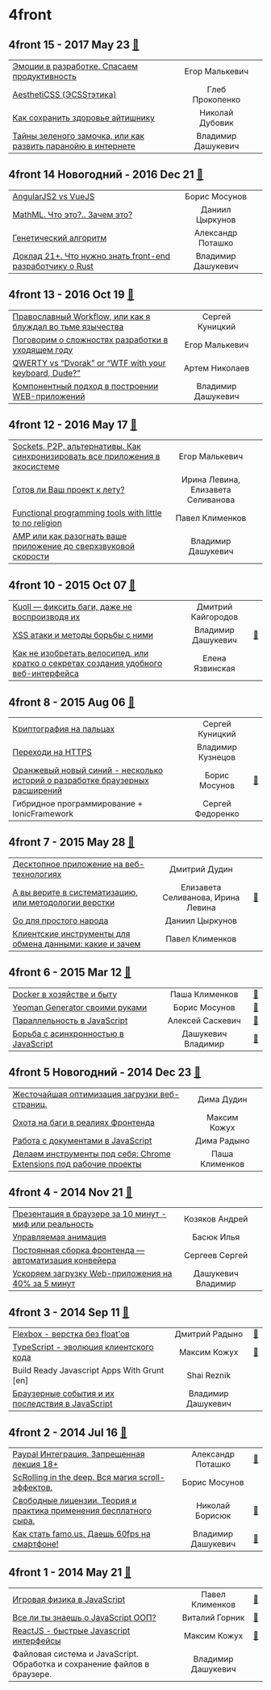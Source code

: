 # 4front

## 4front 15 - 2017 May 23 [:movie_camera:](https:&#x2F;&#x2F;www.youtube.com&#x2F;playlist?list&#x3D;PLnZ0ef3Uu2pt0t8BRd4efo32-R4etTP9k)
| | | |
| --- | :---: | --- |
| [Эмоции в разработке. Спасаем продуктивность](https:&#x2F;&#x2F;www.youtube.com&#x2F;watch?v&#x3D;GWn9d6jzcN4)  | Егор Малькевич |    |
| [AesthetiCSS (ЭСSSтэтика)](https:&#x2F;&#x2F;www.youtube.com&#x2F;watch?v&#x3D;KMqfK6l_oig)  | Глеб Прокопенко |    |
| [Как сохранить здоровье айтишнику](https:&#x2F;&#x2F;www.youtube.com&#x2F;watch?v&#x3D;pl7ctPnM55I)  | Николай Дубовик |    |
| [Тайны зеленого замочка, или как развить паранойю в интернете](https:&#x2F;&#x2F;www.youtube.com&#x2F;watch?v&#x3D;IOBorSRbGYs)  | Владимир Дашукевич |    |
## 4front 14 Новогодний - 2016 Dec 21 [:movie_camera:](https:&#x2F;&#x2F;www.youtube.com&#x2F;playlist?list&#x3D;PLnZ0ef3Uu2pv1eMPWfguCLY2luAPg6o-V)
| | | |
| --- | :---: | --- |
| [AngularJS2 vs VueJS](https:&#x2F;&#x2F;www.youtube.com&#x2F;watch?v&#x3D;N0eKHWhTNXw)  | Борис Мосунов |    |
| [MathML. Что это?.. Зачем это?](https:&#x2F;&#x2F;www.youtube.com&#x2F;watch?v&#x3D;aiJYA3Auavk)  | Даниил Цыркунов |    |
| [Генетический алгоритм](https:&#x2F;&#x2F;www.youtube.com&#x2F;watch?v&#x3D;IVlXGla4WBc)  | Александр Поташко |    |
| [Доклад 21+. Что нужно знать front-end разработчику о Rust](https:&#x2F;&#x2F;www.youtube.com&#x2F;watch?v&#x3D;2gIivSjhYOc)  | Владимир Дашукевич |    |
## 4front 13 - 2016 Oct 19 [:movie_camera:](https:&#x2F;&#x2F;www.youtube.com&#x2F;playlist?list&#x3D;PLnZ0ef3Uu2psF6PccijaOTMMgUk5rbqU4)
| | | |
| --- | :---: | --- |
| [Православный Workflow, или как я блуждал во тьме язычества](https:&#x2F;&#x2F;www.youtube.com&#x2F;watch?v&#x3D;bxJLprk9G6I)  | Сергей Куницкий |    |
| [Поговорим о сложностях разработки в уходящем году](https:&#x2F;&#x2F;www.youtube.com&#x2F;watch?v&#x3D;snuwruoHEPg)  | Егор Малькевич |    |
| [QWERTY vs “Dvorak” or “WTF with your keyboard, Dude?”](https:&#x2F;&#x2F;www.youtube.com&#x2F;watch?v&#x3D;pwlkntAe-A8)  | Артем Николаев |    |
| [Компонентный подход в построении WEB-приложений](https:&#x2F;&#x2F;www.youtube.com&#x2F;watch?v&#x3D;sH04-Ypak_s)  | Владимир Дашукевич |    |
## 4front 12 - 2016 May 17 [:movie_camera:](https:&#x2F;&#x2F;www.youtube.com&#x2F;playlist?list&#x3D;PLnZ0ef3Uu2puMmwkaRVFQupvKQs77USz0)
| | | |
| --- | :---: | --- |
| [Sockets, P2P, альтернативы. Как синхронизировать все приложения в экосистеме](https:&#x2F;&#x2F;www.youtube.com&#x2F;watch?v&#x3D;7dz9Cq73z7s)  | Егор Малькевич |    |
| [Готов ли Ваш проект к лету?](https:&#x2F;&#x2F;www.youtube.com&#x2F;watch?v&#x3D;JcY5xZcvgZQ)  | Ирина Левина, Елизавета Селиванова |    |
| [Functional programming tools with little to no religion](https:&#x2F;&#x2F;www.youtube.com&#x2F;watch?v&#x3D;PWlKPuZI994)  | Павел Клименков |    |
| [AMP или как разогнать ваше приложение до сверхзвуковой скорости](https:&#x2F;&#x2F;www.youtube.com&#x2F;watch?v&#x3D;yamUsRCBqyk)  | Владимир Дашукевич |    |
## 4front 10 - 2015 Oct 07 [:movie_camera:](https:&#x2F;&#x2F;www.youtube.com&#x2F;playlist?list&#x3D;PLnZ0ef3Uu2puKkN-WRFutb-1pkRd2MWOT)
| | | |
| --- | :---: | --- |
| [Kuoll — фиксить баги, даже не воспроизводя их](https:&#x2F;&#x2F;www.youtube.com&#x2F;watch?v&#x3D;bbJ7lWG6A2w)  | Дмитрий Кайгородов |    |
| [XSS атаки и методы борьбы с ними](https:&#x2F;&#x2F;www.youtube.com&#x2F;watch?v&#x3D;h9iQMmjS5ec)  | Владимир Дашукевич | [:notebook:](http:&#x2F;&#x2F;life777.github.io&#x2F;https&#x2F;index.html)   |
| [Как не изобретать велосипед, или кратко о секретах создания удобного веб-интерфейса](https:&#x2F;&#x2F;www.youtube.com&#x2F;watch?v&#x3D;9dM85f3T70w)  | Елена Язвинская |    |
## 4front 8 - 2015 Aug 06 [:movie_camera:](https:&#x2F;&#x2F;www.youtube.com&#x2F;playlist?list&#x3D;PLnZ0ef3Uu2ptO-pxPRR5jcJwc6smBVGIK)
| | | |
| --- | :---: | --- |
| [Криптография на пальцах](https:&#x2F;&#x2F;www.youtube.com&#x2F;watch?v&#x3D;pebK7LxUdhI)  | Сергей Куницкий |    |
| [Переходи на HTTPS](https:&#x2F;&#x2F;www.youtube.com&#x2F;watch?v&#x3D;E1JsBf7P4dI)  | Владимир Кузнецов |    |
| [Оранжевый новый синий - несколько историй о разработке браузерных расширений](https:&#x2F;&#x2F;www.youtube.com&#x2F;watch?v&#x3D;-i9nNmCCFpA)  | Борис Мосунов | [:notebook:](https:&#x2F;&#x2F;www.slideshare.net&#x2F;chaykaborya&#x2F;chrome-extension-firefox-extension)   |
| Гибридное программирование + IonicFramework  | Сергей Федоренко |    |
## 4front 7 - 2015 May 28 [:movie_camera:](https:&#x2F;&#x2F;www.youtube.com&#x2F;playlist?list&#x3D;PLnZ0ef3Uu2psr_5Kfxl74LnVBPNynDXgf)
| | | |
| --- | :---: | --- |
| [Десктопное приложение на веб-технологиях](https:&#x2F;&#x2F;www.youtube.com&#x2F;watch?v&#x3D;RcO07kwvpL4)  | Дмитрий Дудин |    |
| [А вы верите в систематизацию, или методологии верстки](https:&#x2F;&#x2F;www.youtube.com&#x2F;watch?v&#x3D;P4ag4JSNWTM)  | Елизавета Селиванова, Ирина Левина | [:notebook:](https:&#x2F;&#x2F;docs.google.com&#x2F;presentation&#x2F;d&#x2F;1v8fYheveFyIjgejho5z0UQ4IDw3vAcI14s3pHmWYMVs&#x2F;edit#slide&#x3D;id.p)   |
| [Go для простого народа](https:&#x2F;&#x2F;www.youtube.com&#x2F;watch?v&#x3D;n75_C0nI6jE)  | Даниил Цыркунов |    |
| [Клиентские инструменты для обмена данными: какие и зачем](https:&#x2F;&#x2F;www.youtube.com&#x2F;watch?v&#x3D;aHOmveD2Uso)  | Павел Клименков |    |
## 4front 6 - 2015 Mar 12 [:movie_camera:](https:&#x2F;&#x2F;www.youtube.com&#x2F;playlist?list&#x3D;PLnZ0ef3Uu2psE04purEris7J_RMmvaSbH)
| | | |
| --- | :---: | --- |
| [Docker в хозяйстве и быту](https:&#x2F;&#x2F;www.youtube.com&#x2F;watch?v&#x3D;-67yNnx4bck)  | Паша Клименков | [:notebook:](https:&#x2F;&#x2F;www.slideshare.net&#x2F;slideshow&#x2F;embed_code&#x2F;45892689)   |
| [Yeoman Generator своими руками](https:&#x2F;&#x2F;www.youtube.com&#x2F;watch?v&#x3D;_5NxZLOXTWI)  | Борис Мосунов | [:notebook:](https:&#x2F;&#x2F;www.slideshare.net&#x2F;chaykaborya&#x2F;yeoman-generator)   |
| [Параллельность в JavaScript](https:&#x2F;&#x2F;www.youtube.com&#x2F;watch?v&#x3D;zqpfmHCiLaQ)  | Алексей Саскевич | [:notebook:](https:&#x2F;&#x2F;slides.com&#x2F;asaskevich&#x2F;deck#&#x2F;)   |
| [Борьба с асинхронностью в JavaScript](https:&#x2F;&#x2F;www.youtube.com&#x2F;watch?v&#x3D;M1N6WlJEEMs)  | Дашукевич Владимир | [:notebook:](http:&#x2F;&#x2F;life777.github.io&#x2F;promises&#x2F;index.html?full#face)   |
## 4front 5 Новогодний - 2014 Dec 23 [:movie_camera:](https:&#x2F;&#x2F;www.youtube.com&#x2F;playlist?list&#x3D;PLnZ0ef3Uu2pvCdpQPfNBpuGw4PKN2N_Wf)
| | | |
| --- | :---: | --- |
| [Жесточайшая оптимизация загрузки веб-страниц.](https:&#x2F;&#x2F;youtu.be&#x2F;KItf0Zrx87c)  | Дима Дудин |    |
| [Охота на баги в реалиях Фронтенда](https:&#x2F;&#x2F;youtu.be&#x2F;_4GYqRiHlIE)  | Максим Кожух |    |
| [Работа с документами в JavaScript](https:&#x2F;&#x2F;youtu.be&#x2F;Ey5mpOHKIUI)  | Дима Радыно |    |
| [Делаем инструменты под себя: Chrome Extensions под рабочие проекты](https:&#x2F;&#x2F;youtu.be&#x2F;GSQNQ-ELmUU)  | Паша Клименков |    |
## 4front 4 - 2014 Nov 21 [:movie_camera:](https:&#x2F;&#x2F;www.youtube.com&#x2F;playlist?list&#x3D;PLnZ0ef3Uu2pv9ApU-R6Kt1Y1gK8nBht21)
| | | |
| --- | :---: | --- |
| [Презентация в браузере за 10 минут - миф или реальность](https:&#x2F;&#x2F;youtu.be&#x2F;Tje4GQcKlX4)  | Козяков Андрей |    |
| [Управляемая анимация](https:&#x2F;&#x2F;youtu.be&#x2F;abQ7mo1VHko)  | Басюк Илья |    |
| [Постоянная сборка фронтенда — автоматизация конвейера](https:&#x2F;&#x2F;youtu.be&#x2F;2-8oXbkoErg)  | Сергеев Сергей |    |
| [Ускоряем загрузку Web-приложения на 40% за 5 минут](https:&#x2F;&#x2F;youtu.be&#x2F;iZI-Pt6ntu0)  | Дашукевич Владимир |    |
## 4front 3 - 2014 Sep 11 [:movie_camera:](https:&#x2F;&#x2F;www.youtube.com&#x2F;playlist?list&#x3D;PLnZ0ef3Uu2pt8LWsBTQv9HLn1pYvwz-o0)
| | | |
| --- | :---: | --- |
| [Flexbox - верстка без float’ов](https:&#x2F;&#x2F;youtu.be&#x2F;2ujfOyJE7zk?list&#x3D;PLnZ0ef3Uu2pt8LWsBTQv9HLn1pYvwz-o0)  | Дмитрий Радыно | [:notebook:](https:&#x2F;&#x2F;www.slideshare.net&#x2F;radyno&#x2F;flexbox-39134410?ref&#x3D;http:&#x2F;&#x2F;xbsoftware.ru&#x2F;blog&#x2F;4front-meetup-3-flexbox-typescript-javascript-grunt&#x2F;)   |
| [TypeScript - эволюция клиентского кода](https:&#x2F;&#x2F;youtu.be&#x2F;r-sxo2CyE3k?list&#x3D;PLnZ0ef3Uu2pt8LWsBTQv9HLn1pYvwz-o0)  | Максим Кожух | [:notebook:](http:&#x2F;&#x2F;slides.com&#x2F;mkozhukh&#x2F;typescript#&#x2F;)   |
| Build Ready Javascript Apps With Grunt [en] | Shai Reznik |    |
| [Браузерные события и их последствия в JavaScript](https:&#x2F;&#x2F;youtu.be&#x2F;-y2EI-bmZ6g?list&#x3D;PLnZ0ef3Uu2pt8LWsBTQv9HLn1pYvwz-o0)  | Владимир Дашукевич |    |
## 4front 2 - 2014 Jul 16 [:movie_camera:](https:&#x2F;&#x2F;www.youtube.com&#x2F;playlist?list&#x3D;PLnZ0ef3Uu2psaZq_DWUTvQTcVipRtS4pu)
| | | |
| --- | :---: | --- |
| [Paypal Интеграция. Запрещенная лекция 18+](https:&#x2F;&#x2F;www.youtube.com&#x2F;watch?v&#x3D;3oMI-M14asw)  | Александр Поташко | [:notebook:](https:&#x2F;&#x2F;www.slideshare.net&#x2F;xbsoftware&#x2F;pay-pal-37197734)   |
| [ScRolling in the deep. Вся магия scroll-эффектов.](https:&#x2F;&#x2F;www.youtube.com&#x2F;watch?v&#x3D;2McxMXqHHjg)  | Борис Мосунов |    |
| [Свободные лицензии. Теория и практика применения бесплатного сыра.](https:&#x2F;&#x2F;www.youtube.com&#x2F;watch?v&#x3D;Iky1lOKFS8E)  | Николай Борисюк | [:notebook:](https:&#x2F;&#x2F;www.slideshare.net&#x2F;xbsoftware&#x2F;free-licenses-presentation-xb)   |
| [Как стать famo.us. Даешь 60fps на смартфоне!](https:&#x2F;&#x2F;www.youtube.com&#x2F;watch?v&#x3D;23CUYHoUAl8)  | Владимир Дашукевич | [:notebook:](https:&#x2F;&#x2F;www.slideshare.net&#x2F;dashukevichvova&#x2F;famous-37200054)   |
## 4front 1 - 2014 May 21 [:movie_camera:](https:&#x2F;&#x2F;www.youtube.com&#x2F;playlist?list&#x3D;PLnZ0ef3Uu2psu1HPH4_4esLk0Ab__hDmm)
| | | |
| --- | :---: | --- |
| [Игровая физика в JavaScript](https:&#x2F;&#x2F;www.youtube.com&#x2F;watch?v&#x3D;RWBdOCHX_vA)  | Павел Клименков | [:notebook:](https:&#x2F;&#x2F;www.slideshare.net&#x2F;pashaklimenkov&#x2F;game-physics-34408179?qid&#x3D;576d8114-e118-4e0b-87b3-6a9440b192a8&amp;v&#x3D;qf1&amp;b&amp;from_search&#x3D;1)   |
| [Все ли ты знаешь о JavaScript ООП?](https:&#x2F;&#x2F;www.youtube.com&#x2F;watch?v&#x3D;SDdz4PGzyFI)  | Виталий Горник | [:notebook:](https:&#x2F;&#x2F;www.slideshare.net&#x2F;VitalyHornik&#x2F;javascript-35171212)   |
| [ReactJS - быстрые Javascript интерфейсы](https:&#x2F;&#x2F;www.youtube.com&#x2F;watch?v&#x3D;hsXMrTTly78)  | Максим Кожух | [:notebook:](http:&#x2F;&#x2F;slides.com&#x2F;mkozhukh&#x2F;react#&#x2F;)   |
| Файловая система и JavaScript. Обработка и сохранение файлов в браузере.  | Владимир Дашукевич |    |

